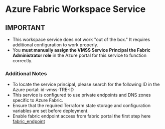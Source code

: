 # Azure Fabric Workspace Service
## IMPORTANT
- This workspace service does not work "out of the box." It requires additional configuration to work properly.
- You **must manually assign the VMSS Service Principal the Fabric Administrator role** in the Azure portal for this service to function correctly.

### Additional Notes
- To locate the service principal, please search for the following ID in the Azure portal: id-vmss-TRE-ID
- This service is configured to use private endpoints and DNS zones specific to Azure Fabric.
- Ensure that the required Terraform state storage and configuration variables are set before deployment.
- Enable fabric endpoint access from fabric portal the first step here [fabric_endpoint](https://learn.microsoft.com/en-us/fabric/security/security-private-links-use)

